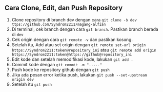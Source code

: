 ## Cara Clone, Edit, dan Push Repository

1. Clone repository di branch dev dengan cara `git clone -b dev ttps://github.com/Syndrom2211/magang-alfian`
2. Di terminal, cek branch dengan cara `git branch`. Pastikan branch berada di `dev`
3. Cek origin dengan cara `git remote -v` dan pastikan kosong.
4. Setelah itu, Add atau set origin dengan `git remote set-url origin https://Syndrom2211:token@repository_ini` atau `git remote add origin https://Syndrom2211:token@https://github@repository_ini`
5. Edit kode dan setelah memodifikasi kode, lakukan `git add .`
6. Commit kode dengan `git commit -m "....."`
7. Push kode ke repository github dengan `git push`
8. Jika ada pesan error ketika push, lakukan `git push --set-upstream origin dev`
9. Setelah itu `git push`